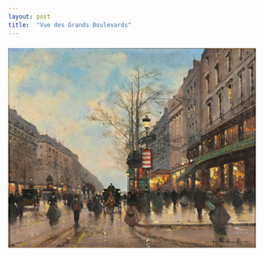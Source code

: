 ```yaml
---
layout: post
title:  "Vue des Grands Boulevards"
---
```

### 

![Branching](../assets/vue_des_grands_boulevards.jpg)